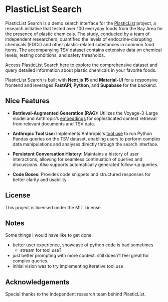 # PlasticList Search

PlasticList Search is a demo search interface for the [PlasticList](https://www.plasticlist.org/) project, a research initiative that tested over 100 everyday foods from the Bay Area for the presence of plastic chemicals. The study, conducted by a team of independent researchers, quantified the levels of endocrine-disrupting chemicals (EDCs) and other plastic-related substances in common food items. The accompanying TSV dataset contains extensive data on chemical levels, testing conditions, and safety thresholds.

Access PlasticList Search [here](https://frontend-ten-lac-57.vercel.app/) to explore the comprehensive dataset and query detailed information about plastic chemicals in your favorite foods.

PlasticList Search is built with **Next.js 15** and **Material-UI** for a responsive frontend and leverages **FastAPI**, **Python**, and **Supabase** for the backend.

## Nice Features

- **Retrieval-Augmented Generation (RAG):** Utilizes the Voyage-3-Large model and Anthropic’s [embeddings](https://docs.anthropic.com/en/docs/build-with-claude/embeddings) for sophisticated context retrieval from relevant documents and TSV data.
  
- **Anthropic Tool Use:** Implements Anthropic's [tool use](https://docs.anthropic.com/en/docs/build-with-claude/tool-use) to run Python Pandas queries on the TSV dataset, enabling users to perform complex data manipulations and analyses directly through the search interface.

- **Persistent Conversation History:** Maintains a history of user interactions, allowing for seamless continuation of queries and discussions. Also supports automatically generated follow-up queries.

- **Code Boxes:** Provides code snippets and structured responses for better clarity and usability.

## License

This project is licensed under the MIT License.

## Notes

Some things I would have like to get done:

- better user experience, showcase of python code is bad sometimes
  - stream for tool use?
- just better prompting with more context. still doesn't feel great for complex queries.
- initial vision was to try implementing iterative tool use

## Acknowledgements

Special thanks to the independent research team behind PlasticList.
